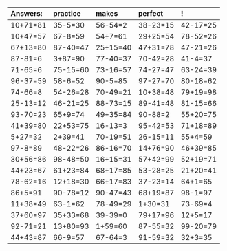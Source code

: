 | Answers: | practice | makes | perfect | ! |
| :--- | :--- | :--- | :--- | :--- |
| 10+71=81 | 35-5=30 | 56-54=2 | 38-23=15 | 42-17=25 | 
| 10+47=57 | 67-8=59 | 54+7=61 | 29+25=54 | 78-52=26 | 
| 67+13=80 | 87-40=47 | 25+15=40 | 47+31=78 | 47-21=26 | 
| 87-81=6 | 3+87=90 | 77-40=37 | 70-42=28 | 41-4=37 | 
| 71-65=6 | 75-15=60 | 73-16=57 | 74-27=47 | 63-24=39 | 
| 96-37=59 | 58-6=52 | 90-5=85 | 97-27=70 | 80-18=62 | 
| 74-66=8 | 54-26=28 | 70-49=21 | 10+38=48 | 79+19=98 | 
| 25-13=12 | 46-21=25 | 88-73=15 | 89-41=48 | 81-15=66 | 
| 93-70=23 | 65+9=74 | 49+35=84 | 90-88=2 | 55+20=75 | 
| 41+39=80 | 22+53=75 | 16-13=3 | 95-42=53 | 71+18=89 | 
| 5+27=32 | 2+39=41 | 70-19=51 | 26-15=11 | 55+4=59 | 
| 97-8=89 | 48-22=26 | 86-16=70 | 14+76=90 | 46+39=85 | 
| 30+56=86 | 98-48=50 | 16+15=31 | 57+42=99 | 52+19=71 | 
| 44+23=67 | 61+23=84 | 68+17=85 | 53-28=25 | 21+20=41 | 
| 78-62=16 | 12+18=30 | 66+17=83 | 37-23=14 | 64+1=65 | 
| 86+5=91 | 90-78=12 | 90-47=43 | 68+19=87 | 98-1=97 | 
| 11+38=49 | 63-1=62 | 78-49=29 | 1+30=31 | 73-69=4 | 
| 37+60=97 | 35+33=68 | 39-39=0 | 79+17=96 | 12+5=17 | 
| 92-71=21 | 13+80=93 | 1+59=60 | 87-55=32 | 99-20=79 | 
| 44+43=87 | 66-9=57 | 67-64=3 | 91-59=32 | 32+3=35 | 
